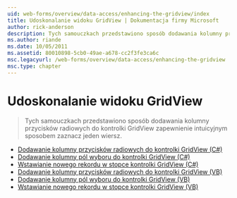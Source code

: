```yaml
---
uid: web-forms/overview/data-access/enhancing-the-gridview/index
title: Udoskonalanie widoku GridView | Dokumentacja firmy Microsoft
author: rick-anderson
description: Tych samouczkach przedstawiono sposób dodawania kolumny przycisków radiowych do kontrolki GridView zapewnienie intuicyjnym sposobem zaznacz jeden wiersz.
ms.author: riande
ms.date: 10/05/2011
ms.assetid: 80010898-5cb0-49ae-a678-cc2f3fe3ca6c
msc.legacyurl: /web-forms/overview/data-access/enhancing-the-gridview
msc.type: chapter
---
```

<a name="enhancing-the-gridview"></a>Udoskonalanie widoku GridView
====================
> Tych samouczkach przedstawiono sposób dodawania kolumny przycisków radiowych do kontrolki GridView zapewnienie intuicyjnym sposobem zaznacz jeden wiersz.


- [Dodawanie kolumny przycisków radiowych do kontrolki GridView (C#)](adding-a-gridview-column-of-radio-buttons-cs.md)
- [Dodawanie kolumny pól wyboru do kontrolki GridView (C#)](adding-a-gridview-column-of-checkboxes-cs.md)
- [Wstawianie nowego rekordu w stopce kontrolki GridView (C#)](inserting-a-new-record-from-the-gridview-s-footer-cs.md)
- [Dodawanie kolumny przycisków radiowych do kontrolki GridView (VB)](adding-a-gridview-column-of-radio-buttons-vb.md)
- [Dodawanie kolumny pól wyboru do kontrolki GridView (VB)](adding-a-gridview-column-of-checkboxes-vb.md)
- [Wstawianie nowego rekordu w stopce kontrolki GridView (VB)](inserting-a-new-record-from-the-gridview-s-footer-vb.md)
